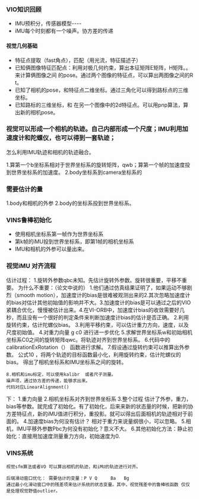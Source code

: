 ### VIO知识回顾
* IMU预积分，传感器模型----
* iMU每个时刻都有一个噪声。协方差的传递

#### 视觉几何基础
* 特征点提取（fast角点），匹配（用光流，特征描述子）
* 已知俩图像特征匹配点：利用对极几何约束，算出本征矩阵E矩阵，H矩阵。。来计算俩图像之间 的pose。通过两个图像的特征点，可以算出两图像之间的R t。
* 已知了相机的pose，和特征点二维坐标。通过三角化可以得到路标点的三维坐标。
* 已知路标的三维坐标，和 在另一个图像中的2d特征点。可以用pnp算法，算出新的相机pose。

### 视觉可以形成一个相机的轨迹。自己内部形成一个尺度；IMU利用加速度计和陀螺仪，也可以得到一套轨迹；
怎么利用IMU轨迹和相机的轨迹融合。

1.算第一个b坐标系相对于世界坐标系的旋转矩阵，qwb；算第一个帧的加速度投到世界坐标系的加速度。
2.body坐标系到camera坐标系的

### 需要估计的量
1.body和相机的外参
2.body的坐标系投到世界坐标系。
### VINS鲁棒初始化
* 使用相机坐标系第一帧作为世界坐标系
* 第k帧的iMU投到世界坐标系，即第1帧的相机坐标系
* IMU和相机的外参可以量出来。
### 视觉iMU 对齐流程
估计过程：
    1.旋转外参数qbc未知。先估计旋转外参数。旋转很重要，平移不重要。
    为什么不重要：（论文中说的）
1.他们通过仿真结果证明了，如果运动不够剧烈（smooth motion），加速度计的bias是很难被观测出来的2.其次忽略加速度计的bias对估计其他初始值的影响并不大。3.加速度计的bias是可以通过之后的VIO紧耦合优化，慢慢被估计出来。4.在VI-ORB中，加速度计bias的收敛需要好几秒，而且没有一个很好的判定条件来判断加速度计bias的估计是否正确。
    2.利用旋转约束，估计陀螺仪bias。
    3.利用平移约束，可以估计重力方向，速度，以及尺度初始值。
    4.对重力向量 g c0 进行进一步优化
    5.求解世界坐标系w和初始相机坐标系C0之间的旋转矩阵qwc。将轨迹对齐到世界坐标系。
    6.代码中的calibrationExRotation（） 函数进行求解。
    7.假设通过旋转约束可以推算出外参数。
    公式10 ，将两个轨迹的目标函数最小化，利用旋转约束，估计陀螺仪的bias。               得出了相机坐标系和IMU坐标系之间的旋转。                                    
    
    8.相机和imu标定，可以使用kalibr  或者尺子测量。
    噪声项，通过协方差的传递，能够求出来。
    代码对应LinearAlignment()
    
    
 下：
    1.重力向量
    2.相机坐标系对齐到世界坐标系
    3.整个过程 估计了外参，重力，bias等参数。就完成了初始化。有了初始化，后来来新的状态量的时候，把新的协方差特征点，新的iMU值进行积分，重投影。就可以得出后面相机的轨迹相对于前面的。
    4.加速度bias为何没有估计？ 相对于重力来说量纲很小，可以忽略。
    5.相机，IMU平移外参数Pbc为何没有初始化？意义不大。
    6.其他初始化方法：静止初始化：直接用加速度测量重力方向，初始速度为0.
### VINS系统
    视觉sfm算法或者VO 可以算出相机的轨迹，和iMU的轨迹进行对齐。
    
    后端滑动窗口优化： 需要估计的变量：P V Q     Ba   Bg
    通过最小化滑动窗口中的残差项来估计系统的状态变量。其中，视觉残差中的鲁棒核函数 仅仅是处理视觉野值outlier。
